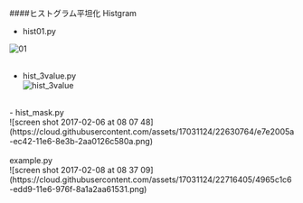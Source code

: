 ####ヒストグラム平坦化 Histgram<br>
- hist01.py<br>

![01](https://cloud.githubusercontent.com/assets/17031124/22631210/16b6c7aa-ec4b-11e6-8ab8-3ecbe0b6990e.png)<br>
<br>
- hist_3value.py<br>
![hist_3value](https://cloud.githubusercontent.com/assets/17031124/22630718/3c908eb0-ec42-11e6-9688-d87fb8d00de4.png)<br>
<br>
- hist_mask.py<br>
![screen shot 2017-02-06 at 08 07 48](https://cloud.githubusercontent.com/assets/17031124/22630764/e7e2005a-ec42-11e6-8e3b-2aa0126c580a.png)<br>
<br>
example.py<br>
![screen shot 2017-02-08 at 08 37 09](https://cloud.githubusercontent.com/assets/17031124/22716405/4965c1c6-edd9-11e6-976f-8a1a2aa61531.png)<br>
